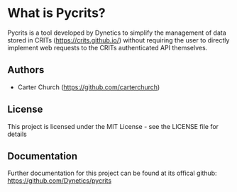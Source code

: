 # What is Pycrits?

Pycrits is a tool developed by Dynetics to simplify the management of data stored in
CRITs (https://crits.github.io/) without requiring the user to directly implement
web requests to the CRITs authenticated API themselves.


## Authors

* Carter Church  (https://github.com/carterchurch)


## License

This project is licensed under the MIT License - see the LICENSE file for details


## Documentation
Further documentation for this project can be found at its offical github: https://github.com/Dynetics/pycrits
